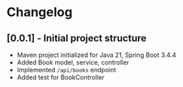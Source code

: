 # Changelog

## [0.0.1] - Initial project structure
- Maven project initialized for Java 21, Spring Boot 3.4.4
- Added Book model, service, controller
- Implemented `/api/books` endpoint
- Added test for BookController
